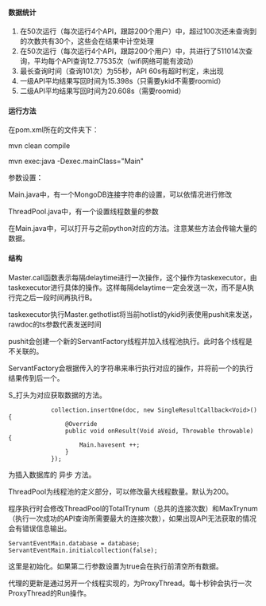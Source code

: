 #### 数据统计

1. 在50次运行（每次运行4个API，跟踪200个用户）中，超过100次还未查询到的次数共有30个，这些会在结果中计空处理
2. 在50次运行（每次运行4个API，跟踪200个用户）中，共进行了511014次查询，平均每个API查询12.77535次（wifi网络可能有波动）
3. 最长查询时间（查询101次）为55秒，API 60s有超时判定，未出现
4. 一级API平均结果写回时间为15.398s（只需要ykid不需要roomid）
5. 二级API平均结果写回时间为20.608s（需要roomid）

#### 运行方法

在pom.xml所在的文件夹下：

mvn clean compile

mvn exec:java -Dexec.mainClass="Main"

参数设置：

Main.java中，有一个MongoDB连接字符串的设置，可以依情况进行修改

ThreadPool.java中，有一个设置线程数量的参数

在Main.java中，可以打开与之前python对应的方法。注意某些方法会传输大量的数据。

#### 结构

Master.call函数表示每隔delaytime进行一次操作，这个操作为taskexecutor，由taskexecutor进行具体的操作。这样每隔delaytime一定会发送一次，而不是A执行完之后一段时间再执行B。

taskexecutor执行Master.gethotlist将当前hotlist的ykid列表使用pushit来发送，rawdoc的ts参数代表发送时间

pushit会创建一个新的ServantFactory线程并加入线程池执行。此时各个线程是不关联的。

ServantFactory会根据传入的字符串来串行执行对应的操作，并将前一个的执行结果传到后一个。

S_打头为对应获取数据的方法。

                collection.insertOne(doc, new SingleResultCallback<Void>() {
                    @Override
                    public void onResult(Void aVoid, Throwable throwable) {
                        Main.havesent ++;
                    }
                });
为插入数据库的 异步 方法。

ThreadPool为线程池的定义部分，可以修改最大线程数量。默认为200。

程序执行时会修改ThreadPool的TotalTrynum（总共的连接次数）和MaxTrynum（执行一次成功的API查询所需要最大的连接次数），如果出现API无法获取的情况会有错误信息输出。

```
ServantEventMain.database = database;
ServantEventMain.initialcollection(false);
```

这里是初始化。如果第二行参数设置为true会在执行前清空所有数据。

代理的更新是通过另开一个线程实现的，为ProxyThread。每十秒钟会执行一次ProxyThread的Run操作。

